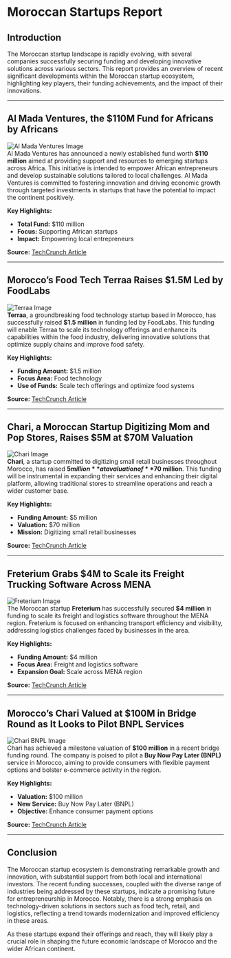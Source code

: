 # Moroccan Startups Report

## Introduction
The Moroccan startup landscape is rapidly evolving, with several companies successfully securing funding and developing innovative solutions across various sectors. This report provides an overview of recent significant developments within the Moroccan startup ecosystem, highlighting key players, their funding achievements, and the impact of their innovations.

---

## Al Mada Ventures, the $110M Fund for Africans by Africans
![Al Mada Ventures Image](https://techcrunch.com/wp-content/uploads/2023/12/al-mada-ventures.jpg)  
Al Mada Ventures has announced a newly established fund worth **$110 million** aimed at providing support and resources to emerging startups across Africa. This initiative is intended to empower African entrepreneurs and develop sustainable solutions tailored to local challenges. Al Mada Ventures is committed to fostering innovation and driving economic growth through targeted investments in startups that have the potential to impact the continent positively.

**Key Highlights:**
- **Total Fund:** $110 million
- **Focus:** Supporting African startups
- **Impact:** Empowering local entrepreneurs

**Source:** [TechCrunch Article](https://techcrunch.com/latest/?article=al-mada-ventures)

---

## Morocco’s Food Tech Terraa Raises $1.5M Led by FoodLabs
![Terraa Image](https://techcrunch.com/wp-content/uploads/2023/02/terraa.jpg)  
**Terraa**, a groundbreaking food technology startup based in Morocco, has successfully raised **$1.5 million** in funding led by FoodLabs. This funding will enable Terraa to scale its technology offerings and enhance its capabilities within the food industry, delivering innovative solutions that optimize supply chains and improve food safety.

**Key Highlights:**
- **Funding Amount:** $1.5 million
- **Focus Area:** Food technology
- **Use of Funds:** Scale tech offerings and optimize food systems

**Source:** [TechCrunch Article](https://techcrunch.com/latest/?article=morocco-food-tech-terraa)

---

## Chari, a Moroccan Startup Digitizing Mom and Pop Stores, Raises $5M at $70M Valuation
![Chari Image](https://techcrunch.com/wp-content/uploads/2021/10/chari.jpg)  
**Chari**, a startup committed to digitizing small retail businesses throughout Morocco, has raised **$5 million** at a valuation of **$70 million**. This funding will be instrumental in expanding their services and enhancing their digital platform, allowing traditional stores to streamline operations and reach a wider customer base.

**Key Highlights:**
- **Funding Amount:** $5 million
- **Valuation:** $70 million
- **Mission:** Digitizing small retail businesses

**Source:** [TechCrunch Article](https://techcrunch.com/latest/?article=chari-moroccan-startup)

---

## Freterium Grabs $4M to Scale its Freight Trucking Software Across MENA
![Freterium Image](https://techcrunch.com/wp-content/uploads/2022/02/freterium.jpg)  
The Moroccan startup **Freterium** has successfully secured **$4 million** in funding to scale its freight and logistics software throughout the MENA region. Freterium is focused on enhancing transport efficiency and visibility, addressing logistics challenges faced by businesses in the area.

**Key Highlights:**
- **Funding Amount:** $4 million
- **Focus Area:** Freight and logistics software
- **Expansion Goal:** Scale across MENA region

**Source:** [TechCrunch Article](https://techcrunch.com/latest/?article=freterium-mena)

---

## Morocco’s Chari Valued at $100M in Bridge Round as It Looks to Pilot BNPL Services
![Chari BNPL Image](https://techcrunch.com/wp-content/uploads/2022/01/chari-bnpl.jpg)  
Chari has achieved a milestone valuation of **$100 million** in a recent bridge funding round. The company is poised to pilot a **Buy Now Pay Later (BNPL)** service in Morocco, aiming to provide consumers with flexible payment options and bolster e-commerce activity in the region.

**Key Highlights:**
- **Valuation:** $100 million
- **New Service:** Buy Now Pay Later (BNPL)
- **Objective:** Enhance consumer payment options

**Source:** [TechCrunch Article](https://techcrunch.com/latest/?article=chari-bnpl)

---

## Conclusion
The Moroccan startup ecosystem is demonstrating remarkable growth and innovation, with substantial support from both local and international investors. The recent funding successes, coupled with the diverse range of industries being addressed by these startups, indicate a promising future for entrepreneurship in Morocco. Notably, there is a strong emphasis on technology-driven solutions in sectors such as food tech, retail, and logistics, reflecting a trend towards modernization and improved efficiency in these areas. 

As these startups expand their offerings and reach, they will likely play a crucial role in shaping the future economic landscape of Morocco and the wider African continent.